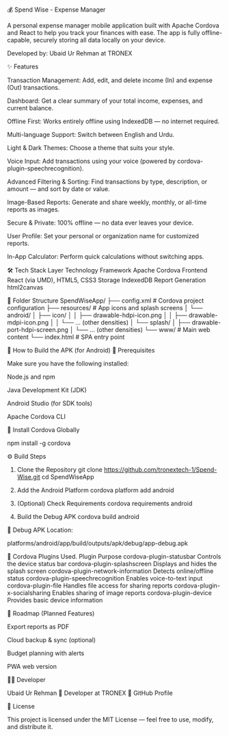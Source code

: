 💰 Spend Wise - Expense Manager

A personal expense manager mobile application built with Apache Cordova and React to help you track your finances with ease.
The app is fully offline-capable, securely storing all data locally on your device.

Developed by: Ubaid Ur Rehman
 at TRONEX

✨ Features

Transaction Management: Add, edit, and delete income (In) and expense (Out) transactions.

Dashboard: Get a clear summary of your total income, expenses, and current balance.

Offline First: Works entirely offline using IndexedDB — no internet required.

Multi-language Support: Switch between English and Urdu.

Light & Dark Themes: Choose a theme that suits your style.

Voice Input: Add transactions using your voice (powered by cordova-plugin-speechrecognition).

Advanced Filtering & Sorting: Find transactions by type, description, or amount — and sort by date or value.

Image-Based Reports: Generate and share weekly, monthly, or all-time reports as images.

Secure & Private: 100% offline — no data ever leaves your device.

User Profile: Set your personal or organization name for customized reports.

In-App Calculator: Perform quick calculations without switching apps.

🛠️ Tech Stack
Layer	Technology
Framework	Apache Cordova
Frontend	React (via UMD), HTML5, CSS3
Storage	IndexedDB
Report Generation	html2canvas


📂 Folder Structure
SpendWiseApp/
├── config.xml                 # Cordova project configuration
├── resources/                 # App icons and splash screens
│   └── android/
│       ├── icon/
│       │   ├── drawable-hdpi-icon.png
│       │   ├── drawable-mdpi-icon.png
│       │   └── ... (other densities)
│       └── splash/
│           ├── drawable-port-hdpi-screen.png
│           └── ... (other densities)
└── www/                       # Main web content
    └── index.html             # SPA entry point


🚀 How to Build the APK (for Android)
🧩 Prerequisites

Make sure you have the following installed:

Node.js and npm

Java Development Kit (JDK)

Android Studio
 (for SDK tools)

Apache Cordova CLI

🧱 Install Cordova Globally

 npm install -g cordova

⚙️ Build Steps
1. Clone the Repository
git clone https://github.com/tronextech-1/Spend-Wise.git
cd SpendWiseApp

2. Add the Android Platform
cordova platform add android

3. (Optional) Check Requirements
cordova requirements android

4. Build the Debug APK
cordova build android


📍 Debug APK Location:

platforms/android/app/build/outputs/apk/debug/app-debug.apk


🔌 Cordova Plugins Used.
Plugin	Purpose
cordova-plugin-statusbar	Controls the device status bar
cordova-plugin-splashscreen	Displays and hides the splash screen
cordova-plugin-network-information	Detects online/offline status
cordova-plugin-speechrecognition	Enables voice-to-text input
cordova-plugin-file	Handles file access for sharing reports
cordova-plugin-x-socialsharing	Enables sharing of image reports
cordova-plugin-device	Provides basic device information

🧭 Roadmap (Planned Features)

 Export reports as PDF

 Cloud backup & sync (optional)

 Budget planning with alerts

 PWA web version

🧑‍💻 Developer

Ubaid Ur Rehman
🔹 Developer at TRONEX
🔹 GitHub Profile

📜 License

This project is licensed under the MIT License — feel free to use, modify, and distribute it.
